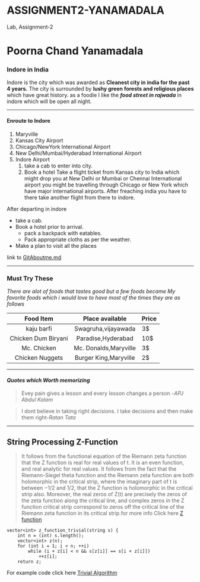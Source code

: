 # ASSIGNMENT2-YANAMADALA
Lab, Assignment-2

# Poorna Chand Yanamadala

### Indore in India
Indore is the city which was awarded as **Cleanest city in india for the past 4 years.** The city is surrounded by **lushy green forests and religious places** which have great history. as a foodie I like the ***food street in rajwada*** in indore which will be open all night.


***

#### Enroute to Indore

1. Maryville
2. Kansas City Airport
3. Chicago/NewYork International Airport
4. New Delhi/Mumbai/Hyderabad International Airport
5. Indore Airport
    1. take a cab to enter into city.
    2. Book a hotel 
Take a flight ticket from Kansas city to India which might drop you at New Delhi or Mumbai or Chennai International airport you might be travelling through Chicago or New York which have major international airports. After freaching india you have to there take another flight from there to indore.

After departing in indore
* take a cab.
* Book a hotel prior to arrival.
    * pack a backpack with eatables.
    * Pack appropriate cloths as per the weather.
* Make a plan to visit all the places


link to [GitAboutme.md](https://github.com/p00rna11/assignment2-Yanamadala/blob/6c0cc3bc001cba5ef80d40f9cd16cfdafab624ec/AboutMe.md)


***
### Must Try These 

*There are alot of foods that tastes good but a few foods became My favorite foods which i would love to have most of the times they are as follows*

| Food Item | Place available| Price |
|:----------:|:-------------:|:-----|
| kaju barfi | Swagruha,vijayawada | 3$ |
| Chicken Dum Biryani | Paradise,Hyderabad | 10$ |
| Mc. Chicken | Mc. Donalds,Maryville | 3$ |
| Chicken Nuggets | Burger King,Maryville | 2$ |


***

#### *Quotes which Worth memorizing*

>Evey pain gives a lesson and every lesson changes a person -*APJ Abdul Kalam*

>I dont believe in taking right decisions. I take decisions and then make them right-*Ratan Tata*

***

## String Processing Z-Function

>It follows from the functional equation of the Riemann zeta function that the Z function is real for real values of t. It is an even function, and real analytic for real values. It follows from the fact that the Riemann-Siegel theta function and the Riemann zeta function are both holomorphic in the critical strip, where the imaginary part of t is between −1/2 and 1/2, that the Z function is holomorphic in the critical strip also. Moreover, the real zeros of Z(t) are precisely the zeros of the zeta function along the critical line, and complex zeros in the Z function critical strip correspond to zeros off the critical line of the Riemann zeta function in its critical strip.for more info Click here [Z function](https://en.wikipedia.org/wiki/Z_function)

```
vector<int> z_function_trivial(string s) {
    int n = (int) s.length();
    vector<int> z(n);
    for (int i = 1; i < n; ++i)
        while (i + z[i] < n && s[z[i]] == s[i + z[i]])
            ++z[i];
    return z;
```
For example code click here [Trivial Algorithm](https://cp-algorithms.com/string/z-function.html) 


